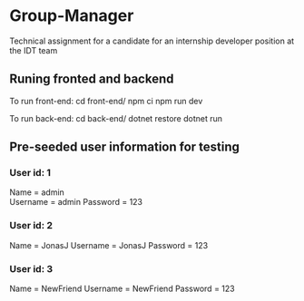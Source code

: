 # Group-Manager
Technical assignment for a candidate for an internship developer position at the IDT team

## Runing fronted and backend

To run front-end:
cd front-end/
npm ci
npm run dev

To run back-end:
cd back-end/
dotnet restore
dotnet run

## Pre-seeded user information for testing

### User id: 1
Name = admin  
Username = admin 
Password = 123

### User id: 2
Name = JonasJ 
Username = JonasJ 
Password = 123

### User id: 3
Name = NewFriend
Username = NewFriend
Password = 123